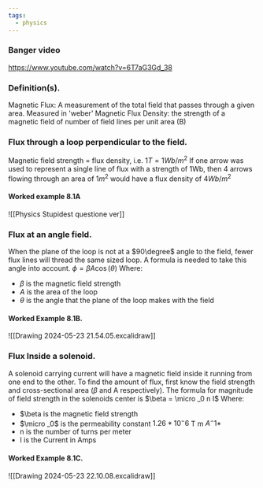 ```yaml
---
tags:
  - physics
---
```

### Banger video
https://www.youtube.com/watch?v=6T7aG3Gd_38

### Definition(s).
Magnetic Flux: A measurement of the total field that passes through a given area. Measured in 'weber' 
Magnetic Flux Density: the strength of a magnetic field of number of field lines per unit area (B)



### Flux through a loop perpendicular to the field. 
Magnetic field strength = flux density, i.e.
$1T = 1Wb$/$m^2$
If one arrow was used to represent a single line of flux with a strength of 1Wb, then 4 arrows flowing through an area of 1$m^2$ would have a flux density of 4$Wb/m^2$


#### Worked example 8.1A

![[Physics Stupidest questione ver]]

### Flux at an angle field.
When the plane of the loop is not at a $90\degree$ angle to the field, fewer flux lines will thread the same sized loop.
A formula is needed to take this angle into account. $\phi = \beta A \cos (\theta)$
Where:
- $\beta$ is the magnetic field strength
- $A$ is the area of the loop
- $\theta$ is the angle that the plane of the loop makes with the field


#### Worked Example 8.1B.
![[Drawing 2024-05-23 21.54.05.excalidraw]]


### Flux Inside a solenoid.
A solenoid carrying current will have a magnetic field inside it running from one end to the other. To find the amount of flux, first know the field strength and cross-sectional area ($\beta$ and A respectively). 
The formula for magnitude of field strength in the solenoids center is 
$\beta = \micro _0 n I$
Where:
- $\beta is the magnetic field strength
- $\micro _0$ is the permeability constant $1.26 * 10^-6$ T m $A^-1$*
- n is the number of turns per meter
- I is the Current in Amps 

#### Worked Example 8.1C.
![[Drawing 2024-05-23 22.10.08.excalidraw]]